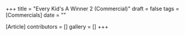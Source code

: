 +++
title = "Every Kid's A Winner 2 (Commercial)"
draft = false
tags = [Commercials]
date = ""

[Article]
contributors = []
gallery = []
+++